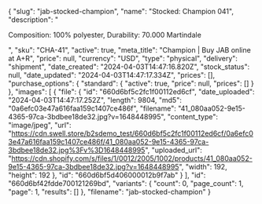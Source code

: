 {
  "slug": "jab-stocked-champion",
  "name": "Stocked: Champion 041",
  "description": "<p>Composition: 100% polyester,  Durability: 70.000 Martindale</p>",
  "sku": "CHA-41",
  "active": true,
  "meta_title": "Champion | Buy JAB online at A+R",
  "price": null,
  "currency": "USD",
  "type": "physical",
  "delivery": "shipment",
  "date_created": "2024-04-03T14:47:16.820Z",
  "stock_status": null,
  "date_updated": "2024-04-03T14:47:17.334Z",
  "prices": [],
  "purchase_options": {
    "standard": {
      "active": true,
      "price": null,
      "prices": []
    }
  },
  "images": [
    {
      "file": {
        "id": "660d6bf5c2fc1f00112ed6cf",
        "date_uploaded": "2024-04-03T14:47:17.252Z",
        "length": 9804,
        "md5": "0a6efc03e47a616faa159c1407ce486f",
        "filename": "41_080aa052-9e15-4365-97ca-3bdbee18de32.jpg?v=1648448995",
        "content_type": "image/jpeg",
        "url": "https://cdn.swell.store/b2sdemo_test/660d6bf5c2fc1f00112ed6cf/0a6efc03e47a616faa159c1407ce486f/41_080aa052-9e15-4365-97ca-3bdbee18de32.jpg%3Fv%3D1648448995",
        "uploaded_url": "https://cdn.shopify.com/s/files/1/0012/2005/1002/products/41_080aa052-9e15-4365-97ca-3bdbee18de32.jpg?v=1648448995",
        "width": 192,
        "height": 192
      },
      "id": "660d6bf5d406000012b9f7ab"
    }
  ],
  "id": "660d6bf42fdde700121269bd",
  "variants": {
    "count": 0,
    "page_count": 1,
    "page": 1,
    "results": []
  },
  "filename": "jab-stocked-champion"
}